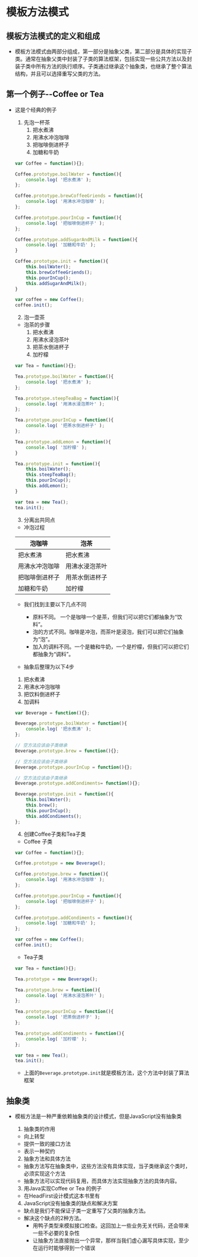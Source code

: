 # 模板方法模式

## 模板方法模式的定义和组成
- 模板方法模式由两部分组成，第一部分是抽象父类，第二部分是具体的实现子类。通常在抽象父类中封装了子类的算法框架，包括实现一些公共方法以及封装子类中所有方法的执行顺序。子类通过继承这个抽象类，也继承了整个算法结构，并且可以选择重写父类的方法。

## 第一个例子--Coffee or Tea
- 这是个经典的例子
    1. 先泡一杯茶
        1. 把水煮沸
        2. 用沸水冲泡咖啡
        3. 把咖啡倒进杯子
        4. 加糖和牛奶
    
    ```javaScript
    var Coffee = function(){};

    Coffee.prototype.boilWater = function(){
        console.log( '把水煮沸' );
    };

    Coffee.prototype.brewCoffeeGriends = function(){
        console.log( '用沸水冲泡咖啡' );
    };

    Coffee.prototype.pourInCup = function(){
        console.log( '把咖啡倒进杯子' );
    };

    Coffee.prototype.addSugarAndMilk = function(){
        console.log( '加糖和牛奶' );
    }

    Coffee.prototype.init = function(){
        this.boilWater();
        this.brewCoffeeGriends();
        this.pourInCup();
        this.addSugarAndMilk();
    }

    var coffee = new Coffee();
    coffee.init();
    ```

    2. 泡一壶茶
    - 泡茶的步骤
        1. 把水煮沸
        2. 用沸水浸泡茶叶
        3. 把茶水倒进杯子
        4. 加柠檬
    ```javaScript
    var Tea = function(){};

    Tea.prototype.boilWater = function(){
        console.log( '把水煮沸' );
    };

    Tea.prototype.steepTeaBag = function(){
        console.log( '用沸水浸泡茶叶' );
    };

    Tea.prototype.pourInCup = function(){
        console.log( '把茶水倒进杯子' );
    };

    Tea.prototype.addLemon = function(){
        console.log( '加柠檬' );
    }

    Tea.prototype.init = function(){
        this.boilWater();
        this.steepTeaBag();
        this.pourInCup();
        this.addLemon();
    }

    var tea = new Tea();
    tea.init();
    ```

    3. 分离出共同点
    - 冲泡过程
        
    泡咖啡 | 泡茶
    -|-
    把水煮沸 | 把水煮沸
    用沸水冲泡咖啡 | 用沸水浸泡茶叶
    把咖啡倒进杯子 | 用茶水倒进杯子
    加糖和牛奶 | 加柠檬

    - 我们找到主要以下几点不同
        + 原料不同。 一个是咖啡一个是茶，但我们可以把它们都抽象为“饮料”。
        + 泡的方式不同。咖啡是冲泡，而茶叶是浸泡，我们可以把它们抽象为“泡”。
        + 加入的调料不同。一个是糖和牛奶，一个是柠檬，但我们可以把它们都抽象为“调料”。
    
    - 抽象后整理为以下4步
    1. 把水煮沸
    2. 用沸水冲泡咖啡
    3. 把饮料倒进杯子
    4. 加调料

    ```javaScript
    var Beverage = function(){};

    Beverage.prototype.boilWater = function(){
        console.log( '把水煮沸' );
    };

    // 空方法应该由子类继承
    Beverage.prototype.brew = function(){};

    // 空方法应该由子类继承
    Beverage.prototype.pourInCup = function(){};

    // 空方法应该由子类继承
    Beverage.prototype.addCondiments= function(){};

    Beverage.prototype.init = function(){
        this.boilWater();
        this.brew();
        this.pourInCup();
        this.addCondiments();
    };
    ```

    4. 创建Coffee子类和Tea子类
    - Coffee 子类
    ```javaScript
    var Coffee = function(){};

    Coffee.prototype = new Beverage();

    Coffee.prototype.brew = function(){
        console.log( '用沸水冲泡咖啡' );
    };

    Coffee.prototype.pourInCup = function(){
        console.log( '把咖啡倒进杯子' );
    };

    Coffee.prototype.addCondiments = function(){
        console.log( '加糖和牛奶' );
    };

    var coffee = new Coffee();
    coffee.init();
    ```

    - Tea子类
    ```javaScript
    var Tea = function(){};

    Tea.prototype = new Beverage();

    Tea.prototype.brew = function(){
        console.log( '用沸水浸泡茶叶' );
    };

    Tea.prototype.pourInCup = function(){
        console.log( '把茶倒进杯子' );
    };

    Tea.prototype.addCondiments = function(){
        console.log( '加柠檬' );
    };

    var tea = new Tea();
    tea.init();
    ```

    - 上面的`Beverage.prototype.init`就是模板方法，这个方法中封装了算法框架

## 抽象类
- 模板方法是一种严重依赖抽象类的设计模式，但是JavaScript没有抽象类

    1. 抽象类的作用
    - 向上转型
    - 提供一致的接口方法
    - 表示一种契约

    2. 抽象方法和具体方法
    - 抽象方法写在抽象类中，这些方法没有具体实现，当子类继承这个类时，必须实现这个方法
    - 抽象方法可以实现代码复用，而具体方法实现抽象方法的具体内容。

    3. 用Java实现Coffee or Tea 的例子
    - 在HeadFirst设计模式这本书里有

    4. JavaScript没有抽象类的缺点和解决方案
    - 缺点是我们不能保证子类一定重写了父类的抽象方法。
    - 解决这个缺点的2种方法。
        + 用鸭子类型来模拟接口检查。这回加上一些业务无关代码，还会带来一些不必要的复杂性
        + 让抽象方法直接抛出一个异常，那样当我们虚心漏写具体实现，至少在运行时能够得到一个错误
        
